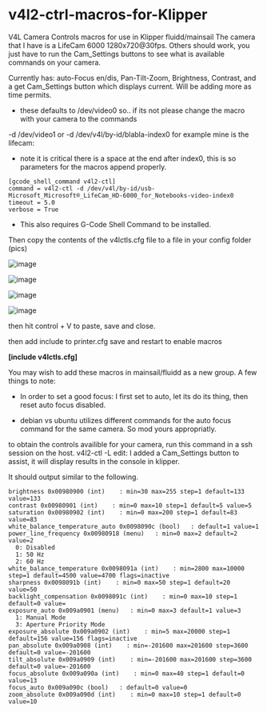 # v4l2-ctrl-macros-for-Klipper
V4L Camera Controls macros for use in Klipper fluidd/mainsail
The camera that I have is a LifeCam 6000 1280x720@30fps. Others should work, you just have to run the Cam_Settings buttons to see what is available commands on your camera.

Currently has:
auto-Focus en/dis, Pan-Tilt-Zoom, Brightness, Contrast, and a get Cam_Settings button which displays current.
Will be adding more as time permits.

* these defaults to /dev/video0 so.. if its not please change the macro with your camera to the commands

-d /dev/video1
or
-d /dev/v4l/by-id/blabla-index0
for example mine is the lifecam: 
* note it is critical there is a space at the end after index0, this is so parameters for the macros append properly.

```
[gcode_shell_command v4l2-ctl]
command = v4l2-ctl -d /dev/v4l/by-id/usb-Microsoft_Microsoft®_LifeCam_HD-6000_for_Notebooks-video-index0
timeout = 5.0
verbose = True
```

* This also requires G-Code Shell Command to be installed.

Then copy the contents of the v4lctls.cfg file to a file in your config folder (pics) 

![image](https://github.com/DaVinci-10/v4l2-ctrl-macros-for-Klipper/assets/1100376/656d081f-9b5c-4fca-928c-cb54b70dda5f)

![image](https://github.com/DaVinci-10/v4l2-ctrl-macros-for-Klipper/assets/1100376/f500f2d4-05ed-4d59-b4df-1317fdd000fd)

![image](https://github.com/DaVinci-10/v4l2-ctrl-macros-for-Klipper/assets/1100376/553642f2-fe1b-4b47-b43f-6e0711ffc202)

![image](https://github.com/DaVinci-10/v4l2-ctrl-macros-for-Klipper/assets/1100376/b4e8d938-2b42-4295-975a-a7d2063189d6)

then hit control + V to paste, save and close. 

then add include to printer.cfg save and restart to enable macros

**[include v4lctls.cfg]**

You may wish to add these macros in mainsail/fluidd as a new group.
A few things to note:

* In order to set a good focus: I first set to auto, let its do its thing, then reset auto focus disabled.

* debian vs ubuntu utilizes different commands for the auto focus command for the same camera.
So mod yours appropriatly.

to obtain the controls availible for your camera, run this command in a ssh session on the host.
v4l2-ctl -L
edit: I added a Cam_Settings button to assist, it will display results in the console in klipper.

It should output similar to the following.


```
brightness 0x00980900 (int)    : min=30 max=255 step=1 default=133 value=133
contrast 0x00980901 (int)    : min=0 max=10 step=1 default=5 value=5
saturation 0x00980902 (int)    : min=0 max=200 step=1 default=83 value=83
white_balance_temperature_auto 0x0098090c (bool)   : default=1 value=1
power_line_frequency 0x00980918 (menu)   : min=0 max=2 default=2 value=2
  0: Disabled
  1: 50 Hz
  2: 60 Hz
white_balance_temperature 0x0098091a (int)    : min=2800 max=10000 step=1 default=4500 value=4700 flags=inactive
sharpness 0x0098091b (int)    : min=0 max=50 step=1 default=20 value=50
backlight_compensation 0x0098091c (int)    : min=0 max=10 step=1 default=0 value=
exposure_auto 0x009a0901 (menu)   : min=0 max=3 default=1 value=3
  1: Manual Mode
  3: Aperture Priority Mode
exposure_absolute 0x009a0902 (int)    : min=5 max=20000 step=1 default=156 value=156 flags=inactive
pan_absolute 0x009a0908 (int)    : min=-201600 max=201600 step=3600 default=0 value=-201600
tilt_absolute 0x009a0909 (int)    : min=-201600 max=201600 step=3600 default=0 value=-201600
focus_absolute 0x009a090a (int)    : min=0 max=40 step=1 default=0 value=13
focus_auto 0x009a090c (bool)   : default=0 value=0
zoom_absolute 0x009a090d (int)    : min=0 max=10 step=1 default=0 value=10
```
